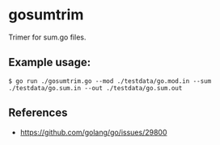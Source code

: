 # gosumtrim
Trimer for sum.go files.

## Example usage:

```shell
$ go run ./gosumtrim.go --mod ./testdata/go.mod.in --sum ./testdata/go.sum.in --out ./testdata/go.sum.out
```

## References

* https://github.com/golang/go/issues/29800